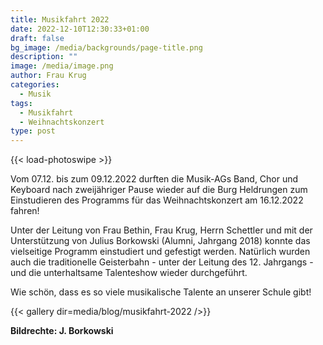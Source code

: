 ```yaml
---
title: Musikfahrt 2022
date: 2022-12-10T12:30:33+01:00
draft: false
bg_image: /media/backgrounds/page-title.png
description: ""
image: /media/image.png
author: Frau Krug
categories:
  - Musik
tags:
  - Musikfahrt
  - Weihnachtskonzert
type: post
---
```

{{< load-photoswipe >}}

Vom 07.12. bis zum 09.12.2022 durften die Musik-AGs Band, Chor und Keyboard nach zweijähriger Pause wieder auf die Burg Heldrungen zum Einstudieren des Programms für das Weihnachtskonzert am 16.12.2022 fahren!

Unter der Leitung von Frau Bethin, Frau Krug, Herrn Schettler und mit der Unterstützung von Julius Borkowski (Alumni, Jahrgang 2018) konnte das vielseitige Programm einstudiert und gefestigt werden. Natürlich wurden auch die traditionelle Geisterbahn - unter der Leitung des 12. Jahrgangs - und die unterhaltsame Talenteshow wieder durchgeführt.

Wie schön, dass es so viele musikalische Talente an unserer Schule gibt!

{{< gallery dir=media/blog/musikfahrt-2022 />}}

**Bildrechte: J. Borkowski**
